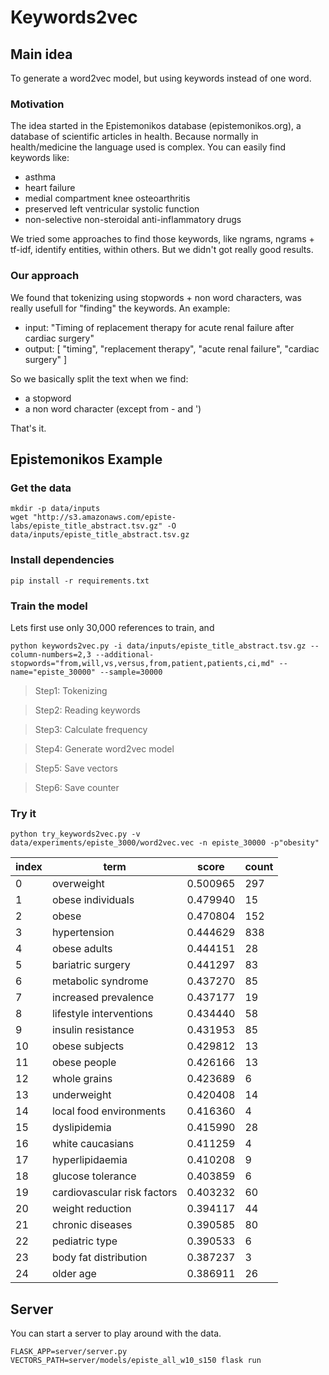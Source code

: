 # Keywords2vec

## Main idea
To generate a word2vec model, but using keywords instead of one word.

### Motivation
The idea started in the Epistemonikos database (epistemonikos.org), a database of scientific articles in health. Because normally in health/medicine the language used is complex. You can easily find keywords like:

 * asthma
 * heart failure
 * medial compartment knee osteoarthritis
 * preserved left ventricular systolic function
 * non-selective non-steroidal anti-inflammatory drugs

We tried some approaches to find those keywords, like ngrams, ngrams + tf-idf, identify entities, within others. But we didn't got really good results.

### Our approach

We found that tokenizing using stopwords + non word characters, was really usefull for "finding" the keywords. An example:

* input: "Timing of replacement therapy for acute renal failure after cardiac surgery"
* output: [
	"timing",
	"replacement therapy",
	"acute renal failure",
	"cardiac surgery"
]

So we basically split the text when we find:
 * a stopword
 * a non word character (except from - and ')

That's it.


## Epistemonikos Example

### Get the data
```
mkdir -p data/inputs
wget "http://s3.amazonaws.com/episte-labs/episte_title_abstract.tsv.gz" -O data/inputs/episte_title_abstract.tsv.gz
```

### Install dependencies

```
pip install -r requirements.txt
```

### Train the model

Lets first use only 30,000 references to train, and
```
python keywords2vec.py -i data/inputs/episte_title_abstract.tsv.gz --column-numbers=2,3 --additional-stopwords="from,will,vs,versus,from,patient,patients,ci,md" --name="episte_30000" --sample=30000
```


> Step1: Tokenizing

> Step2: Reading keywords

> Step3: Calculate frequency

> Step4: Generate word2vec model

> Step5: Save vectors

> Step6: Save counter

### Try it

```
python try_keywords2vec.py -v data/experiments/episte_3000/word2vec.vec -n episte_30000 -p"obesity"
```


| index | term                        | score          | count |
|-------|-----------------------------|----------------|-------|
| 0     | overweight                  | 0.500965       | 297   |
| 1     | obese individuals           | 0.479940       | 15    |
| 2     | obese                       | 0.470804       | 152   |
| 3     | hypertension                | 0.444629       | 838   |
| 4     | obese adults                | 0.444151       | 28    |
| 5     | bariatric surgery           | 0.441297       | 83    |
| 6     | metabolic syndrome          | 0.437270       | 85    |
| 7     | increased prevalence        | 0.437177       | 19    |
| 8     | lifestyle interventions     | 0.434440       | 58    |
| 9     | insulin resistance          | 0.431953       | 85    |
| 10    | obese subjects              | 0.429812       | 13    |
| 11    | obese people                | 0.426166       | 13    |
| 12    | whole grains                | 0.423689       | 6     |
| 13    | underweight                 | 0.420408       | 14    |
| 14    | local food environments     | 0.416360       | 4     |
| 15    | dyslipidemia                | 0.415990       | 28    |
| 16    | white caucasians            | 0.411259       | 4     |
| 17    | hyperlipidaemia             | 0.410208       | 9     |
| 18    | glucose tolerance           | 0.403859       | 6     |
| 19    | cardiovascular risk factors | 0.403232       | 60    |
| 20    | weight reduction            | 0.394117       | 44    |
| 21    | chronic diseases            | 0.390585       | 80    |
| 22    | pediatric type              | 0.390533       | 6     |
| 23    | body fat distribution       | 0.387237       | 3     |
| 24    | older age                   | 0.386911       | 26    |


## Server

You can start a server to play around with the data.

```
FLASK_APP=server/server.py VECTORS_PATH=server/models/episte_all_w10_s150 flask run
```
